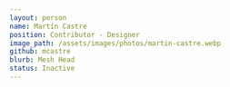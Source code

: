 ```yaml
---
layout: person
name: Martín Castre
position: Contributor - Designer
image_path: /assets/images/photos/martin-castre.webp
github: mcastre
blurb: Mesh Head
status: Inactive
---
```

